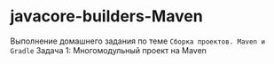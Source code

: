 # javacore-builders-Maven
Выполнение домашнего задания по теме ```Сборка проектов. Maven и Gradle```
Задача 1: Многомодульный проект на Maven
